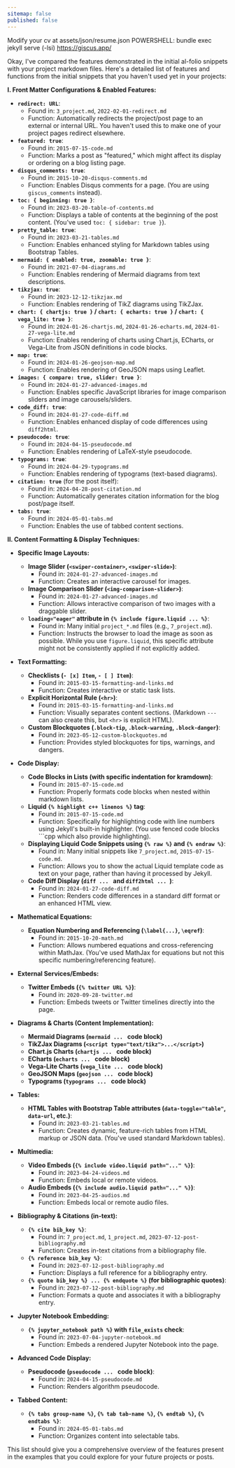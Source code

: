 ```yaml
---
sitemap: false
published: false
---
```

Modify your cv at assets/json/resume.json
POWERSHELL: bundle exec jekyll serve (-lsi)
https://giscus.app/

Okay, I've compared the features demonstrated in the initial al-folio snippets with your project markdown files. Here's a detailed list of features and functions from the initial snippets that you haven't used yet in your projects:

**I. Front Matter Configurations & Enabled Features:**

*   **`redirect: URL`**:
    *   Found in: `3_project.md`, `2022-02-01-redirect.md`
    *   Function: Automatically redirects the project/post page to an external or internal URL. You haven't used this to make one of your project pages redirect elsewhere.
*   **`featured: true`**:
    *   Found in: `2015-07-15-code.md`
    *   Function: Marks a post as "featured," which might affect its display or ordering on a blog listing page.
*   **`disqus_comments: true`**:
    *   Found in: `2015-10-20-disqus-comments.md`
    *   Function: Enables Disqus comments for a page. (You are using `giscus_comments` instead).
*   **`toc: { beginning: true }`**:
    *   Found in: `2023-03-20-table-of-contents.md`
    *   Function: Displays a table of contents at the beginning of the post content. (You've used `toc: { sidebar: true }`).
*   **`pretty_table: true`**:
    *   Found in: `2023-03-21-tables.md`
    *   Function: Enables enhanced styling for Markdown tables using Bootstrap Tables.
*   **`mermaid: { enabled: true, zoomable: true }`**:
    *   Found in: `2021-07-04-diagrams.md`
    *   Function: Enables rendering of Mermaid diagrams from text descriptions.
*   **`tikzjax: true`**:
    *   Found in: `2023-12-12-tikzjax.md`
    *   Function: Enables rendering of TikZ diagrams using TikZJax.
*   **`chart: { chartjs: true }` / `chart: { echarts: true }` / `chart: { vega_lite: true }`**:
    *   Found in: `2024-01-26-chartjs.md`, `2024-01-26-echarts.md`, `2024-01-27-vega-lite.md`
    *   Function: Enables rendering of charts using Chart.js, ECharts, or Vega-Lite from JSON definitions in code blocks.
*   **`map: true`**:
    *   Found in: `2024-01-26-geojson-map.md`
    *   Function: Enables rendering of GeoJSON maps using Leaflet.
*   **`images: { compare: true, slider: true }`**:
    *   Found in: `2024-01-27-advanced-images.md`
    *   Function: Enables specific JavaScript libraries for image comparison sliders and image carousels/sliders.
*   **`code_diff: true`**:
    *   Found in: `2024-01-27-code-diff.md`
    *   Function: Enables enhanced display of code differences using `diff2html`.
*   **`pseudocode: true`**:
    *   Found in: `2024-04-15-pseudocode.md`
    *   Function: Enables rendering of LaTeX-style pseudocode.
*   **`typograms: true`**:
    *   Found in: `2024-04-29-typograms.md`
    *   Function: Enables rendering of typograms (text-based diagrams).
*   **`citation: true`** (for the post itself):
    *   Found in: `2024-04-28-post-citation.md`
    *   Function: Automatically generates citation information for the blog post/page itself.
*   **`tabs: true`**:
    *   Found in: `2024-05-01-tabs.md`
    *   Function: Enables the use of tabbed content sections.

**II. Content Formatting & Display Techniques:**

*   **Specific Image Layouts:**
    *   **Image Slider (`<swiper-container>`, `<swiper-slide>`)**:
        *   Found in: `2024-01-27-advanced-images.md`
        *   Function: Creates an interactive carousel for images.
    *   **Image Comparison Slider (`<img-comparison-slider>`)**:
        *   Found in: `2024-01-27-advanced-images.md`
        *   Function: Allows interactive comparison of two images with a draggable slider.
    *   **`loading="eager"` attribute in `{% include figure.liquid ... %}`**:
        *   Found in: Many initial `project_*.md` files (e.g., `7_project.md`).
        *   Function: Instructs the browser to load the image as soon as possible. While you use `figure.liquid`, this specific attribute might not be consistently applied if not explicitly added.

*   **Text Formatting:**
    *   **Checklists (`- [x] Item`, `- [ ] Item`)**:
        *   Found in: `2015-03-15-formatting-and-links.md`
        *   Function: Creates interactive or static task lists.
    *   **Explicit Horizontal Rule (`<hr>`)**:
        *   Found in: `2015-03-15-formatting-and-links.md`
        *   Function: Visually separates content sections. (Markdown `---` can also create this, but `<hr>` is explicit HTML).
    *   **Custom Blockquotes (`.block-tip`, `.block-warning`, `.block-danger`)**:
        *   Found in: `2023-05-12-custom-blockquotes.md`
        *   Function: Provides styled blockquotes for tips, warnings, and dangers.

*   **Code Display:**
    *   **Code Blocks in Lists (with specific indentation for kramdown)**:
        *   Found in: `2015-07-15-code.md`
        *   Function: Properly formats code blocks when nested within markdown lists.
    *   **Liquid `{% highlight c++ linenos %}` tag**:
        *   Found in: `2015-07-15-code.md`
        *   Function: Specifically for highlighting code with line numbers using Jekyll's built-in highlighter. (You use fenced code blocks ```cpp which also provide highlighting).
    *   **Displaying Liquid Code Snippets using `{% raw %}` and `{% endraw %}`**:
        *   Found in: Many initial snippets like `7_project.md`, `2015-07-15-code.md`.
        *   Function: Allows you to show the actual Liquid template code as text on your page, rather than having it processed by Jekyll.
    *   **Code Diff Display (```diff ... ``` and ```diff2html ... ```)**:
        *   Found in: `2024-01-27-code-diff.md`
        *   Function: Renders code differences in a standard diff format or an enhanced HTML view.

*   **Mathematical Equations:**
    *   **Equation Numbering and Referencing (`\label{...}`, `\eqref`)**:
        *   Found in: `2015-10-20-math.md`
        *   Function: Allows numbered equations and cross-referencing within MathJax. (You've used MathJax for equations but not this specific numbering/referencing feature).

*   **External Services/Embeds:**
    *   **Twitter Embeds (`{% twitter URL %}`)**:
        *   Found in: `2020-09-28-twitter.md`
        *   Function: Embeds tweets or Twitter timelines directly into the page.

*   **Diagrams & Charts (Content Implementation):**
    *   **Mermaid Diagrams (```mermaid ... ``` code block)**
    *   **TikZJax Diagrams (`<script type="text/tikz">...</script>`)**
    *   **Chart.js Charts (```chartjs ... ``` code block)**
    *   **ECharts (```echarts ... ``` code block)**
    *   **Vega-Lite Charts (```vega_lite ... ``` code block)**
    *   **GeoJSON Maps (```geojson ... ``` code block)**
    *   **Typograms (```typograms ... ``` code block)**

*   **Tables:**
    *   **HTML Tables with Bootstrap Table attributes (`data-toggle="table"`, `data-url`, etc.)**:
        *   Found in: `2023-03-21-tables.md`
        *   Function: Creates dynamic, feature-rich tables from HTML markup or JSON data. (You've used standard Markdown tables).

*   **Multimedia:**
    *   **Video Embeds (`{% include video.liquid path="..." %}`)**:
        *   Found in: `2023-04-24-videos.md`
        *   Function: Embeds local or remote videos.
    *   **Audio Embeds (`{% include audio.liquid path="..." %}`)**:
        *   Found in: `2023-04-25-audios.md`
        *   Function: Embeds local or remote audio files.

*   **Bibliography & Citations (in-text):**
    *   **`{% cite bib_key %}`**:
        *   Found in: `7_project.md`, `1_project.md`, `2023-07-12-post-bibliography.md`
        *   Function: Creates in-text citations from a bibliography file.
    *   **`{% reference bib_key %}`**:
        *   Found in: `2023-07-12-post-bibliography.md`
        *   Function: Displays a full reference for a bibliography entry.
    *   **`{% quote bib_key %} ... {% endquote %}` (for bibliographic quotes)**:
        *   Found in: `2023-07-12-post-bibliography.md`
        *   Function: Formats a quote and associates it with a bibliography entry.

*   **Jupyter Notebook Embedding:**
    *   **`{% jupyter_notebook path %}` with `file_exists` check**:
        *   Found in: `2023-07-04-jupyter-notebook.md`
        *   Function: Embeds a rendered Jupyter Notebook into the page.

*   **Advanced Code Display:**
    *   **Pseudocode (```pseudocode ... ``` code block)**:
        *   Found in: `2024-04-15-pseudocode.md`
        *   Function: Renders algorithm pseudocode.

*   **Tabbed Content:**
    *   **`{% tabs group-name %}`, `{% tab tab-name %}`, `{% endtab %}`, `{% endtabs %}`**:
        *   Found in: `2024-05-01-tabs.md`
        *   Function: Organizes content into selectable tabs.

This list should give you a comprehensive overview of the features present in the examples that you could explore for your future projects or posts.